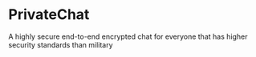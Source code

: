 # PrivateChat
A highly secure end-to-end encrypted chat for everyone that has higher security standards than military
